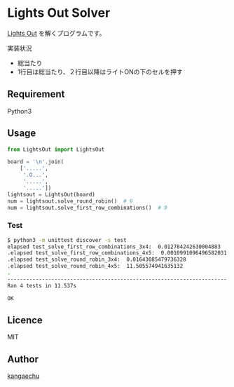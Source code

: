 Lights Out Solver
====

[Lights Out](https://ja.wikipedia.org/wiki/%E3%83%A9%E3%82%A4%E3%83%84%E3%82%A2%E3%82%A6%E3%83%88) を解くプログラムです。

実装状況
- 総当たり
- 1行目は総当たり、２行目以降はライトONの下のセルを押す

## Requirement

Python3

## Usage

```python
from LightsOut import LightsOut

board = '\n'.join(
    ['.....',
     '.O...',
     '.....',
     '.....'])
lightsout = LightsOut(board)
num = lightsout.solve_round_robin()  # 9
num = lightsout.solve_first_row_combinations()  # 9
```

### Test
```bash
$ python3 -m unittest discover -s test
elapsed test_solve_first_row_combinations_3x4:  0.012784242630004883
.elapsed test_solve_first_row_combinations_4x5:  0.0010991096496582031
.elapsed test_solve_round_robin_3x4:  0.01643085479736328
.elapsed test_solve_round_robin_4x5:  11.505574941635132
.
----------------------------------------------------------------------
Ran 4 tests in 11.537s

OK
```

## Licence

MIT

## Author

[kangaechu](https://github.com/kangaechu)
